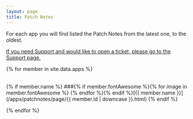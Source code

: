 ```yaml
---
layout: page
title: Patch Notes
---
```


For each app you will find listed the Patch Notes from the latest one, to the oldest.

[If you need Support and would like to open a ticket, please go to the Support page.](/support)

{% for member in site.data.apps %}

<br>
{% if member.name %}
###{% if member.fontAwesome %}{% for image in member.fontAwesome %}<i class="fa fa-{{ image }}"></i> {% endfor %}{% endif %}[{{ member.name }}](/apps/patchnotes/page/{{ member.id | downcase }}.html)      
{% endif %}

    
{% endfor %}
